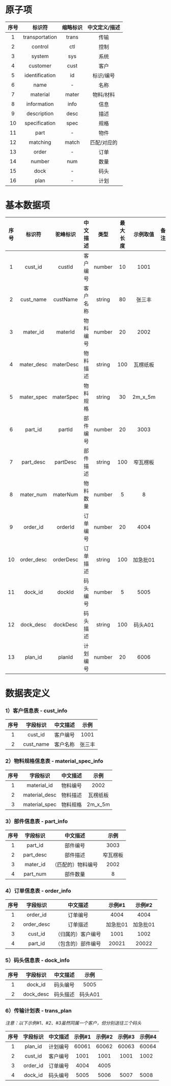 # 原子项

| 序号  | 标识符            | 缩略标识  | 中文定义/描述 |
|:---:|:--------------:|:-----:|:-------:|
| 1   | transportation | trans | 传输      |
| 2   | control        | ctl   | 控制      |
| 3   | system         | sys   | 系统      |
| 4   | customer       | cust  | 客户      |
| 5   | identification | id    | 标识/编号   |
| 6   | name           | -     | 名称      |
| 7   | material       | mater | 物料/材料   |
| 8   | information    | info  | 信息      |
| 9   | description    | desc  | 描述      |
| 10  | specification  | spec  | 规格      |
| 11  | part           | -     | 物件      |
| 12  | matching       | match | 匹配/对应的  |
| 13  | order          | -     | 订单      |
| 14  | number         | num   | 数量      |
| 15  | dock           | -     | 码头      |
| 16  | plan           | -     | 计划      |

# 基本数据项

| 序号  | 标识符        | 驼峰标识      | 中文描述 | 类型     | 最大长度 | 示例取值    | 备注  |
|:---:|:----------:|:---------:|:----:|:------:|:----:|:-------:|:---:|
| 1   | cust_id    | custId    | 客户编号 | number | 10   | 1001    |     |
| 2   | cust_name  | custName  | 客户名称 | string | 80   | 张三丰     |     |
| 3   | mater_id   | materId   | 物料编号 | number | 20   | 2002    |     |
| 4   | mater_desc | materDesc | 物料描述 | string | 100  | 瓦楞纸板    |     |
| 5   | mater_spec | materSpec | 物料规格 | string | 30   | 2m_x_5m |     |
| 6   | part_id    | partId    | 部件编号 | number | 20   | 3003    |     |
| 7   | part_desc  | partDesc  | 部件描述 | string | 100  | 窄瓦楞板    |     |
| 8   | mater_num  | materNum  | 物料数量 | number | 5    | 8       |     |
| 9   | order_id   | orderId   | 订单编号 | number | 20   | 4004    |     |
| 10  | order_desc | orderDesc | 订单描述 | string | 100  | 加急批01   |     |
| 11  | dock_id    | dockId    | 码头编号 | number | 5    | 5005    |     |
| 12  | dock_desc  | dockDesc  | 码头描述 | string | 100  | 码头A01   |     |
| 13  | plan_id    | planId    | 计划编号 | number | 20   | 6006    |     |

# 数据表定义

### 1）客户信息表 - cust_info

| 序号  | 字段标识      | 中文描述 | 示例   |
|:---:|:---------:|:----:|:----:|
| 1   | cust_id   | 客户编号 | 1001 |
| 2   | cust_name | 客户名称 | 张三丰  |

### 2）物料规格信息表 - material_spec_info

| 序号  | 字段标识       | 中文描述 | 示例      |
|:---:|:----------:|:----:|:-------:|
| 1   | material_id   | 物料编号 | 2002    |
| 2   | material_desc | 物料描述 | 瓦楞纸板    |
| 3   | material_spec | 物料规格 | 2m_x_5m |

### 3）部件信息表 - part_info

| 序号  | 字段标识      | 中文描述      | 示例   |
|:---:|:---------:|:---------:|:----:|
| 1   | part_id   | 部件编号      | 3003 |
| 2   | part_desc | 部件描述      | 窄瓦楞板 |
| 3   | mater_id  | （匹配的）物料编号 | 2002 |
| 4   | part_num  | 部件数量      | 8    |

### 4）订单信息表 - order_info

| 序号  | 字段标识       | 中文描述      | 示例#1  | 示例#2  |
|:---:|:----------:|:---------:|:-----:|:-----:|
| 1   | order_id   | 订单编号      | 4004  | 4004  |
| 2   | order_desc | 订单描述      | 加急批01 | 加急批01 |
| 3   | cust_id    | （归属的）客户编号 | 1001  | 1002  |
| 4   | part_id    | （包含的）部件编号 | 20021 | 20022 |

### 5）码头信息表 - dock_info

| 序号  | 字段标识      | 中文描述 | 示例    |
|:---:|:---------:|:----:|:-----:|
| 1   | dock_id   | 码头编号 | 5005  |
| 2   | dock_desc | 码头描述 | 码头A01 |

### 6）传输计划表 - trans_plan

_注意：以下示例#1、#2、#3虽然同属一个客户，但分别送往三个码头_

| 序号  | 字段标识     | 中文描述 | 示例#1  | 示例#2  | 示例#3  | 示例#4  |
|:---:|:--------:|:----:|:-----:|:-----:|:-----:| ----- |
| 1   | plan_id  | 计划编号 | 60061 | 60062 | 60063 | 60064 |
| 2   | cust_id  | 客户编号 | 1001  | 1001  | 1001  | 1002  |
| 3   | order_id | 订单编号 | 4004  | 4005  |       |       |
| 4   | dock_id  | 码头编号 | 5005  | 5006  | 5007  | 5008  |
